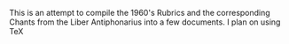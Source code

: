 This is an attempt to compile the 1960's Rubrics and the corresponding Chants from the Liber Antiphonarius into a few documents. I plan on using TeX
